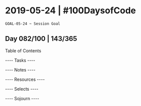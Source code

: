 # 2019-05-24 | #100DaysofCode

    GOAL-05-24 ~ Session Goal

## Day 082/100 | 143/365

Table of Contents

---- Tasks ----


---- Notes ----


---- Resources ----


---- Selects ----


---- Sojourn ----

